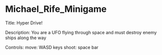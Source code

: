 # Michael_Rife_Minigame

Title: Hyper Drive!

Description: You are a UFO flying through space and must destroy enemy ships along the way

Controls:
move: WASD keys
shoot: space bar

